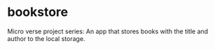# bookstore
Micro verse project series: An app that stores books with the title and author to the local storage.
